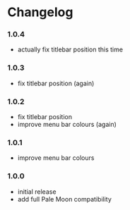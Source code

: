 # Changelog

### 1.0.4
- actually fix titlebar position this time

### 1.0.3
- fix titlebar position (again)

### 1.0.2
- fix titlebar position
- improve menu bar colours (again)

### 1.0.1
- improve menu bar colours

### 1.0.0
- initial release
- add full Pale Moon compatibility